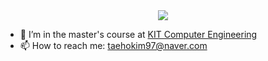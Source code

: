 <div align="center">
	<img src="https://capsule-render.vercel.app/api?type=waving&color=gradient&section=header&height=192&text=taeho%20Kim&animation=fadeIn&fontSize=72&fontColor=202020"/>
</div>

- 🏫 I’m in the master's course at <a href="https://cam.kumoh.ac.kr/cam/index.do">KIT Computer Engineering </a>
- 📫 How to reach me: taehokim97@naver.com
